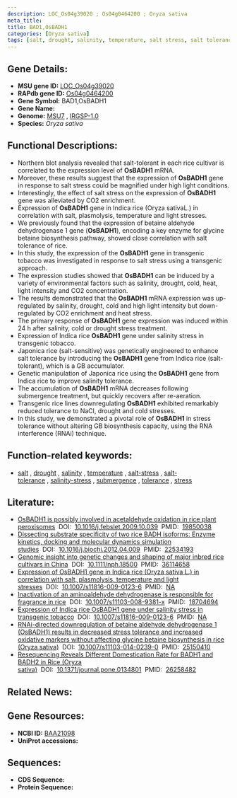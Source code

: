 ```yaml
---
description: LOC_Os04g39020 ; Os04g0464200 ; Oryza sativa
meta_title:
title: BAD1,OsBADH1
categories: [Oryza sativa]
tags: [salt, drought, salinity, temperature, salt stress, salt tolerance, salinity stress, submergence, tolerance, stress]
---
```


## Gene Details:
- **MSU gene ID:** [LOC_Os04g39020](http://rice.uga.edu/cgi-bin/ORF_infopage.cgi?orf=LOC_Os04g39020)  
- **RAPdb gene ID:** [Os04g0464200](https://rapdb.dna.affrc.go.jp/locus/?name=Os04g0464200)  
- **Gene Symbol:** BAD1,OsBADH1
- **Gene Name:**
- **Genome:**  [MSU7](http://rice.uga.edu/)&nbsp;,&nbsp;[IRGSP-1.0](https://rapdb.dna.affrc.go.jp/download/irgsp1.html)
- **Species:** *Oryza sativa*

## Functional Descriptions:
   - Northern blot analysis revealed that salt-tolerant in each rice cultivar is correlated to the expression level of **OsBADH1** mRNA.
   - Moreover, these results suggest that the expression of **OsBADH1** gene in response to salt stress could be magnified under high light conditions.
   - Interestingly, the effect of salt stress on the expression of **OsBADH1** gene was alleviated by CO2 enrichment.
   - Expression of **OsBADH1** gene in Indica rice (Oryza sativaL.) in correlation with salt, plasmolysis, temperature and light stresses.
   - We previously found that the expression of betaine aldehyde dehydrogenase 1 gene (**OsBADH1**), encoding a key enzyme for glycine betaine biosynthesis pathway, showed close correlation with salt tolerance of rice.
   - In this study, the expression of the **OsBADH1** gene in transgenic tobacco was investigated in response to salt stress using a transgenic approach.
   - The expression studies showed that **OsBADH1** can be induced by a variety of environmental factors such as salinity, drought, cold, heat, light intensity and CO2 concentration.
   - The results demonstrated that the **OsBADH1** mRNA expression was up-regulated by salinity, drought, cold and high light intensity but down-regulated by CO2 enrichment and heat stress.
   - The primary response of **OsBADH1** gene expression was induced within 24 h after salinity, cold or drought stress treatment.
   - Expression of Indica rice **OsBADH1** gene under salinity stress in transgenic tobacco.
   - Japonica rice (salt-sensitive) was genetically engineered to enhance salt tolerance by introducing the **OsBADH1** gene from Indica rice (salt-tolerant), which is a GB accumulator.
   - Genetic manipulation of Japonica rice using the **OsBADH1** gene from Indica rice to improve salinity tolerance.
   - The accumulation of **OsBADH1** mRNA decreases following submergence treatment, but quickly recovers after re-aeration.
   - Transgenic rice lines downregulating **OsBADH1** exhibited remarkably reduced tolerance to NaCl, drought and cold stresses.
   - In this study, we demonstrated a pivotal role of **OsBADH1** in stress tolerance without altering GB biosynthesis capacity, using the RNA interference (RNAi) technique.

## Function-related keywords:
   - [salt](/tags/salt/)&nbsp;,&nbsp;[drought](/tags/drought/)&nbsp;,&nbsp;[salinity](/tags/salinity/)&nbsp;,&nbsp;[temperature](/tags/temperature/)&nbsp;,&nbsp;[salt-stress](/tags/salt-stress/)&nbsp;,&nbsp;[salt-tolerance](/tags/salt-tolerance/)&nbsp;,&nbsp;[salinity-stress](/tags/salinity-stress/)&nbsp;,&nbsp;[submergence](/tags/submergence/)&nbsp;,&nbsp;[tolerance](/tags/tolerance/)&nbsp;,&nbsp;[stress](/tags/stress/)

## Literature:
   - [OsBADH1 is possibly involved in acetaldehyde oxidation in rice plant peroxisomes](https://www.doi.org/10.1016/j.febslet.2009.10.039)&nbsp;&nbsp;DOI:&nbsp;&nbsp;[10.1016/j.febslet.2009.10.039](https://www.doi.org/10.1016/j.febslet.2009.10.039)&nbsp;&nbsp;PMID:&nbsp;&nbsp;[19850038](https://pubmed.ncbi.nlm.nih.gov/19850038/)
   - [Dissecting substrate specificity of two rice BADH isoforms: Enzyme kinetics, docking and molecular dynamics simulation studies](https://www.doi.org/10.1016/j.biochi.2012.04.009)&nbsp;&nbsp;DOI:&nbsp;&nbsp;[10.1016/j.biochi.2012.04.009](https://www.doi.org/10.1016/j.biochi.2012.04.009)&nbsp;&nbsp;PMID:&nbsp;&nbsp;[22534193](https://pubmed.ncbi.nlm.nih.gov/22534193/)
   - [Genomic insight into genetic changes and shaping of major inbred rice cultivars in China](https://www.doi.org/10.1111/nph.18500)&nbsp;&nbsp;DOI:&nbsp;&nbsp;[10.1111/nph.18500](https://www.doi.org/10.1111/nph.18500)&nbsp;&nbsp;PMID:&nbsp;&nbsp;[36114658](https://pubmed.ncbi.nlm.nih.gov/36114658/)
   - [Expression of OsBADH1 gene in Indica rice (Oryza sativa L.) in correlation with salt, plasmolysis, temperature and light stresses](https://www.doi.org/10.1007/s11816-009-0123-6)&nbsp;&nbsp;DOI:&nbsp;&nbsp;[10.1007/s11816-009-0123-6](https://www.doi.org/10.1007/s11816-009-0123-6)&nbsp;&nbsp;PMID:&nbsp;&nbsp;[NA](https://pubmed.ncbi.nlm.nih.gov/NA/)
   - [Inactivation of an aminoaldehyde dehydrogenase is responsible for fragrance in rice](https://www.doi.org/10.1007/s11103-008-9381-x)&nbsp;&nbsp;DOI:&nbsp;&nbsp;[10.1007/s11103-008-9381-x](https://www.doi.org/10.1007/s11103-008-9381-x)&nbsp;&nbsp;PMID:&nbsp;&nbsp;[18704694](https://pubmed.ncbi.nlm.nih.gov/18704694/)
   - [Expression of Indica rice OsBADH1 gene under salinity stress in transgenic tobacco](https://www.doi.org/10.1007/s11816-009-0123-6)&nbsp;&nbsp;DOI:&nbsp;&nbsp;[10.1007/s11816-009-0123-6](https://www.doi.org/10.1007/s11816-009-0123-6)&nbsp;&nbsp;PMID:&nbsp;&nbsp;[NA](https://pubmed.ncbi.nlm.nih.gov/NA/)
   - [RNAi-directed downregulation of betaine aldehyde dehydrogenase 1 (OsBADH1) results in decreased stress tolerance and increased oxidative markers without affecting glycine betaine biosynthesis in rice (Oryza sativa)](https://www.doi.org/10.1007/s11103-014-0239-0)&nbsp;&nbsp;DOI:&nbsp;&nbsp;[10.1007/s11103-014-0239-0](https://www.doi.org/10.1007/s11103-014-0239-0)&nbsp;&nbsp;PMID:&nbsp;&nbsp;[25150410](https://pubmed.ncbi.nlm.nih.gov/25150410/)
   - [Resequencing Reveals Different Domestication Rate for BADH1 and BADH2 in Rice (Oryza sativa)](https://www.doi.org/10.1371/journal.pone.0134801)&nbsp;&nbsp;DOI:&nbsp;&nbsp;[10.1371/journal.pone.0134801](https://www.doi.org/10.1371/journal.pone.0134801)&nbsp;&nbsp;PMID:&nbsp;&nbsp;[26258482](https://pubmed.ncbi.nlm.nih.gov/26258482/)

## Related News:

## Gene Resources:
- **NCBI ID:**  [BAA21098](http://www.ncbi.nlm.nih.gov/nuccore/BAA21098)
- **UniProt accessions:** [](https://www.uniprot.org/uniprotkb//entry)

## Sequences:
- **CDS Sequence:**
- **Protein Sequence:**
